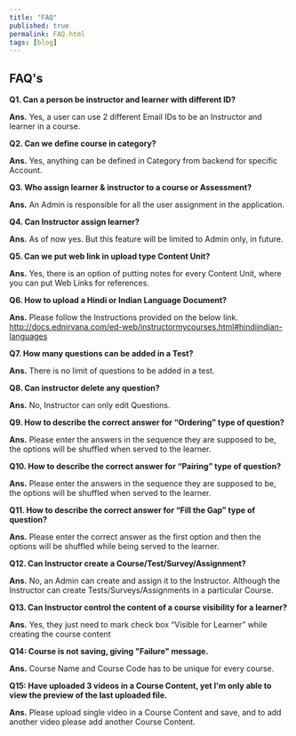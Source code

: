 ```yaml
---
title: "FAQ"
published: true
permalink: FAQ.html
tags: [blog]
---
```



## FAQ's

**Q1.	Can a person be instructor and learner with different ID?**

**Ans.**	Yes, a user can use 2 different Email IDs to be an Instructor and learner in a course.

**Q2.	Can we define course in category?**

**Ans.**	Yes, anything can be defined in Category from backend for specific Account.

**Q3.	Who assign learner & instructor to a course or Assessment?**

**Ans.**	An Admin is responsible for all the user assignment in the application.

**Q4.	Can Instructor assign learner?**

**Ans.**	As of now yes. But this feature will be limited to Admin only, in future.

**Q5.	Can we put web link in upload type Content Unit?**

**Ans.**	Yes, there is an option of putting notes for every Content Unit, where you can put Web Links for references.

**Q6.	How to upload a Hindi or Indian Language Document?**

**Ans.**	Please follow the Instructions provided on the below link.
http://docs.ednirvana.com/ed-web/instructormycourses.html#hindiindian-languages

**Q7.	How many questions can be added in a Test?**

**Ans.**	There is no limit of questions to be added in a test.

**Q8.	Can instructor delete any question?**

**Ans.**	No, Instructor can only edit Questions.

**Q9.	How to describe the correct answer for “Ordering” type of question?**

**Ans.**	Please enter the answers in the sequence they are supposed to be, the options will be shuffled when served to the learner.

**Q10.	How to describe the correct answer for “Pairing” type of question?**

**Ans.**	Please enter the answers in the sequence they are supposed to be, the options will be shuffled when served to the learner.

**Q11.	How to describe the correct answer for “Fill the Gap” type of question?**

**Ans.**	Please enter the correct answer as the first option and then the options will be shuffled while being served to the learner.

**Q12.	Can Instructor create a Course/Test/Survey/Assignment?**

**Ans.**	No, an Admin can create and assign it to the Instructor. Although the Instructor can create Tests/Surveys/Assignments in a particular Course.

**Q13.	Can Instructor control the content of a course visibility for a learner?**

**Ans.**	Yes, they just need to mark check box “Visible for Learner” while creating the course content

**Q14: Course is not saving, giving "Failure" message.**

**Ans.** Course Name and Course Code has to be unique for every course.

**Q15: Have uploaded 3 videos in a Course Content, yet I'm only able to view the preview of the last uploaded file.**

**Ans.** Please upload single video in a Course Content and save, and to add another video please add another Course Content.

